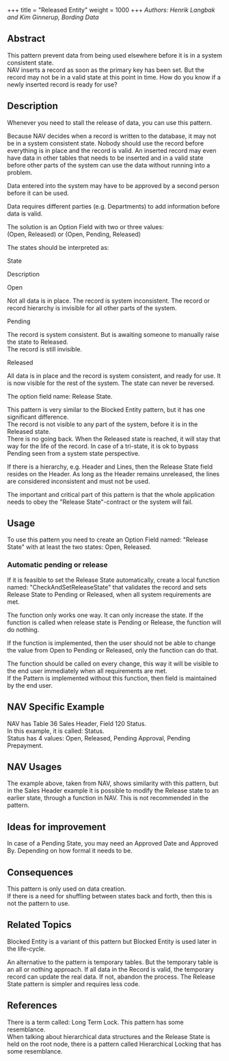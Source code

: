 +++
title = "Released Entity"
weight = 1000
+++
_Authors: Henrik Langbak and Kim Ginnerup, Bording Data_

## **Abstract**

This pattern prevent data from being used elsewhere before it is in a system consistent state.  
NAV inserts a record as soon as the primary key has been set. But the record may not be in a valid state at this point in time. How do you know if a newly inserted record is ready for use?

## **Description**

Whenever you need to stall the release of data, you can use this pattern.

Because NAV decides when a record is written to the database, it may not be in a system consistent state. Nobody should use the record before everything is in place and the record is valid. An inserted record may even have data in other tables that needs to be inserted and in a valid state before other parts of the system can use the data without running into a problem.

Data entered into the system may have to be approved by a second person before it can be used.

Data requires different parties (e.g. Departments) to add information before data is valid.

The solution is an Option Field with two or three values:  
(Open, Released) or (Open, Pending, Released)

The states should be interpreted as:

State

Description

Open

Not all data is in place. The record is system inconsistent. The record or record hierarchy is invisible for all other parts of the system.

Pending

The record is system consistent. But is awaiting someone to manually raise the state to Released.  
The record is still invisible.

Released

All data is in place and the record is system consistent, and ready for use. It is now visible for the rest of the system. The state can never be reversed.

The option field name: Release State.

This pattern is very similar to the Blocked Entity pattern, but it has one significant difference.  
The record is not visible to any part of the system, before it is in the Released state.  
There is no going back. When the Released state is reached, it will stay that way for the life of the record. In case of a tri-state, it is ok to bypass Pending seen from a system state perspective.

If there is a hierarchy, e.g. Header and Lines, then the Release State field resides on the Header. As long as the Header remains unreleased, the lines are considered inconsistent and must not be used.

The important and critical part of this pattern is that the whole application needs to obey the "Release State"-contract or the system will fail. 

## **Usage**

To use this pattern you need to create an Option Field named: "Release State" with at least the two states: Open, Released. 

### Automatic pending or release

If it is feasible to set the Release State automatically, create a local function named: "CheckAndSetReleaseState" that validates the record and sets Release State to Pending or Released, when all system requirements are met.

The function only works one way. It can only increase the state. If the function is called when release state is Pending or Release, the function will do nothing.

If the function is implemented, then the user should not be able to change the value from Open to Pending or Released, only the function can do that.

The function should be called on every change, this way it will be visible to the end user immediately when all requirements are met.   
If the Pattern is implemented without this function, then field is maintained by the end user.

## **NAV Specific Example**

NAV has Table 36 Sales Header, Field 120 Status.  
In this example, it is called: Status.  
Status has 4 values: Open, Released, Pending Approval, Pending Prepayment.

## **NAV Usages**

The example above, taken from NAV, shows similarity with this pattern, but in the Sales Header example it is possible to modify the Release state to an earlier state, through a function in NAV. This is not recommended in the pattern.

## **Ideas for improvement**

In case of a Pending State, you may need an Approved Date and Approved By. Depending on how formal it needs to be. 

## **Consequences**

This pattern is only used on data creation.   
If there is a need for shuffling between states back and forth, then this is not the pattern to use. 

## **Related Topics**

Blocked Entity is a variant of this pattern but Blocked Entity is used later in the life-cycle.

An alternative to the pattern is temporary tables. But the temporary table is an all or nothing approach. If all data in the Record is valid, the temporary record can update the real data. If not, abandon the process. The Release State pattern is simpler and requires less code. 

## **References**

There is a term called: Long Term Lock. This pattern has some resemblance.  
When talking about hierarchical data structures and the Release State is held on the root node, there is a pattern called Hierarchical Locking that has some resemblance.
